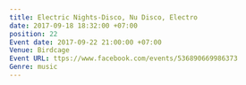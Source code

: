 ```yaml
---
title: Electric Nights-Disco, Nu Disco, Electro
date: 2017-09-18 18:32:00 +07:00
position: 22
Event date: 2017-09-22 21:00:00 +07:00
Venue: Birdcage
Event URL: ttps://www.facebook.com/events/536890669986373
Genre: music
---
```


